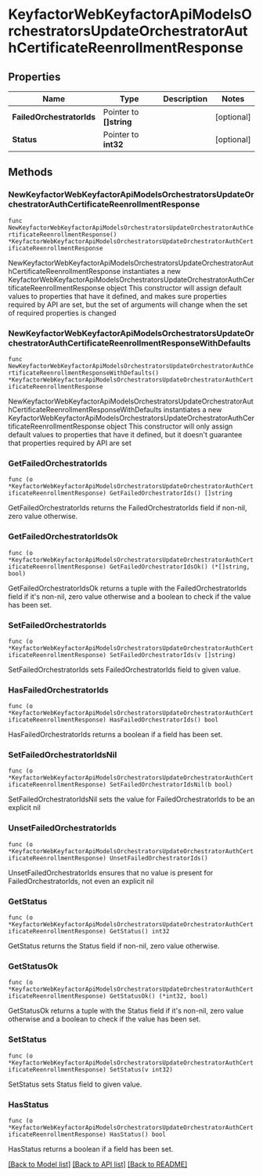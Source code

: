 # KeyfactorWebKeyfactorApiModelsOrchestratorsUpdateOrchestratorAuthCertificateReenrollmentResponse

## Properties

Name | Type | Description | Notes
------------ | ------------- | ------------- | -------------
**FailedOrchestratorIds** | Pointer to **[]string** |  | [optional] 
**Status** | Pointer to **int32** |  | [optional] 

## Methods

### NewKeyfactorWebKeyfactorApiModelsOrchestratorsUpdateOrchestratorAuthCertificateReenrollmentResponse

`func NewKeyfactorWebKeyfactorApiModelsOrchestratorsUpdateOrchestratorAuthCertificateReenrollmentResponse() *KeyfactorWebKeyfactorApiModelsOrchestratorsUpdateOrchestratorAuthCertificateReenrollmentResponse`

NewKeyfactorWebKeyfactorApiModelsOrchestratorsUpdateOrchestratorAuthCertificateReenrollmentResponse instantiates a new KeyfactorWebKeyfactorApiModelsOrchestratorsUpdateOrchestratorAuthCertificateReenrollmentResponse object
This constructor will assign default values to properties that have it defined,
and makes sure properties required by API are set, but the set of arguments
will change when the set of required properties is changed

### NewKeyfactorWebKeyfactorApiModelsOrchestratorsUpdateOrchestratorAuthCertificateReenrollmentResponseWithDefaults

`func NewKeyfactorWebKeyfactorApiModelsOrchestratorsUpdateOrchestratorAuthCertificateReenrollmentResponseWithDefaults() *KeyfactorWebKeyfactorApiModelsOrchestratorsUpdateOrchestratorAuthCertificateReenrollmentResponse`

NewKeyfactorWebKeyfactorApiModelsOrchestratorsUpdateOrchestratorAuthCertificateReenrollmentResponseWithDefaults instantiates a new KeyfactorWebKeyfactorApiModelsOrchestratorsUpdateOrchestratorAuthCertificateReenrollmentResponse object
This constructor will only assign default values to properties that have it defined,
but it doesn't guarantee that properties required by API are set

### GetFailedOrchestratorIds

`func (o *KeyfactorWebKeyfactorApiModelsOrchestratorsUpdateOrchestratorAuthCertificateReenrollmentResponse) GetFailedOrchestratorIds() []string`

GetFailedOrchestratorIds returns the FailedOrchestratorIds field if non-nil, zero value otherwise.

### GetFailedOrchestratorIdsOk

`func (o *KeyfactorWebKeyfactorApiModelsOrchestratorsUpdateOrchestratorAuthCertificateReenrollmentResponse) GetFailedOrchestratorIdsOk() (*[]string, bool)`

GetFailedOrchestratorIdsOk returns a tuple with the FailedOrchestratorIds field if it's non-nil, zero value otherwise
and a boolean to check if the value has been set.

### SetFailedOrchestratorIds

`func (o *KeyfactorWebKeyfactorApiModelsOrchestratorsUpdateOrchestratorAuthCertificateReenrollmentResponse) SetFailedOrchestratorIds(v []string)`

SetFailedOrchestratorIds sets FailedOrchestratorIds field to given value.

### HasFailedOrchestratorIds

`func (o *KeyfactorWebKeyfactorApiModelsOrchestratorsUpdateOrchestratorAuthCertificateReenrollmentResponse) HasFailedOrchestratorIds() bool`

HasFailedOrchestratorIds returns a boolean if a field has been set.

### SetFailedOrchestratorIdsNil

`func (o *KeyfactorWebKeyfactorApiModelsOrchestratorsUpdateOrchestratorAuthCertificateReenrollmentResponse) SetFailedOrchestratorIdsNil(b bool)`

 SetFailedOrchestratorIdsNil sets the value for FailedOrchestratorIds to be an explicit nil

### UnsetFailedOrchestratorIds
`func (o *KeyfactorWebKeyfactorApiModelsOrchestratorsUpdateOrchestratorAuthCertificateReenrollmentResponse) UnsetFailedOrchestratorIds()`

UnsetFailedOrchestratorIds ensures that no value is present for FailedOrchestratorIds, not even an explicit nil
### GetStatus

`func (o *KeyfactorWebKeyfactorApiModelsOrchestratorsUpdateOrchestratorAuthCertificateReenrollmentResponse) GetStatus() int32`

GetStatus returns the Status field if non-nil, zero value otherwise.

### GetStatusOk

`func (o *KeyfactorWebKeyfactorApiModelsOrchestratorsUpdateOrchestratorAuthCertificateReenrollmentResponse) GetStatusOk() (*int32, bool)`

GetStatusOk returns a tuple with the Status field if it's non-nil, zero value otherwise
and a boolean to check if the value has been set.

### SetStatus

`func (o *KeyfactorWebKeyfactorApiModelsOrchestratorsUpdateOrchestratorAuthCertificateReenrollmentResponse) SetStatus(v int32)`

SetStatus sets Status field to given value.

### HasStatus

`func (o *KeyfactorWebKeyfactorApiModelsOrchestratorsUpdateOrchestratorAuthCertificateReenrollmentResponse) HasStatus() bool`

HasStatus returns a boolean if a field has been set.


[[Back to Model list]](../README.md#documentation-for-models) [[Back to API list]](../README.md#documentation-for-api-endpoints) [[Back to README]](../README.md)


